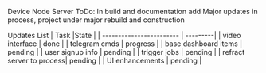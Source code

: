 Device Node Server
ToDo:
In build and documentation add
Major updates in process, project under major rebuild and construction

Updates List
| Task				       |State	  |
| ------------------------ | ---------|
| video interface	  	   | done  	  |
| telegram cmds	 	  	   | progress |
| base dashboard items	   | pending  |
| user signup info	  	   | pending  |
| trigger jobs	 	  	   | pending  |
| refract server to process| pending  |
| UI enhancements	 	   | pending  |
